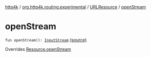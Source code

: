 [http4k](../../index.md) / [org.http4k.routing.experimental](../index.md) / [URLResource](index.md) / [openStream](./open-stream.md)

# openStream

`fun openStream(): `[`InputStream`](http://docs.oracle.com/javase/6/docs/api/java/io/InputStream.html) [(source)](https://github.com/http4k/http4k/blob/master/http4k-incubator/src/main/kotlin/org/http4k/routing/experimental/URLResource.kt#L13)

Overrides [Resource.openStream](../-resource/open-stream.md)

